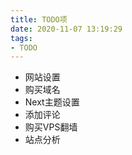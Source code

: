 ```yaml
---
title: TODO项
date: 2020-11-07 13:19:29
tags:
- TODO
---
```

- 网站设置
- 购买域名
- Next主题设置
- 添加评论
- 购买VPS翻墙
- 站点分析
